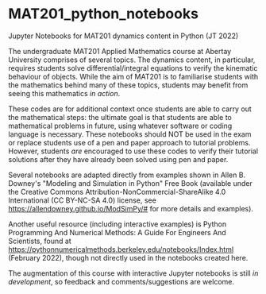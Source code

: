 # MAT201_python_notebooks

Jupyter Notebooks for MAT201 dynamics content in Python (JT 2022)

The undergraduate MAT201 Applied Mathematics course at Abertay University comprises of several topics. The dynamics content, in particular, requires students solve differential/integral equations to verify the kinematic behaviour of objects. While the aim of MAT201 is to familiarise students with the mathematics behind many of these topics, students may benefit from seeing this mathematics *in action*. 

These codes are for additional context once students are able to carry out the mathematical steps: the ultimate goal is that students are able to mathematical problems in future, using whatever software or coding language is necessary. 
These notebooks should NOT be used in the exam or replace students use of a pen and paper approach to tutorial problems. However, students *are* encouraged to use these codes to verify their tutorial solutions after they have already been solved using pen and paper.

Several notebooks are adapted directly from examples shown in Allen B. Downey's "Modeling and Simulation in Python" Free Book (available under the Creative Commons Attribution-NonCommercial-ShareAlike 4.0 International (CC BY-NC-SA 4.0) license, see https://allendowney.github.io/ModSimPy/# for more details and examples).

Another useful resource (including interactive examples) is Python Programming And Numerical Methods: A Guide 
For Engineers And Scientists, found at https://pythonnumericalmethods.berkeley.edu/notebooks/Index.html (February 2022), though not directly used in the notebooks created here.

The augmentation of this course with interactive Jupyter notebooks is still *in development*, so feedback and comments/suggestions are welcome.

